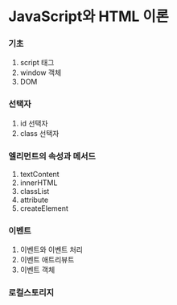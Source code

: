 # JavaScript와 HTML 이론

### 기초
1. script 태그
2. window 객체
3. DOM

### 선택자
1. id 선택자
2. class 선택자

### 엘리먼트의 속성과 메서드
1. textContent
2. innerHTML
3. classList
4. attribute
5. createElement

### 이벤트
1. 이벤트와 이벤트 처리
2. 이벤트 애트리뷰트
3. 이벤트 객체

### 로컬스토리지